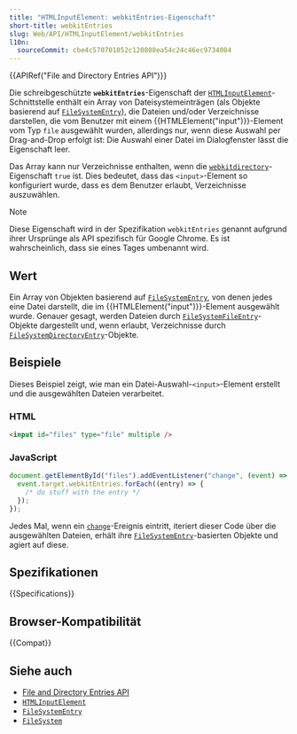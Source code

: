 ```yaml
---
title: "HTMLInputElement: webkitEntries-Eigenschaft"
short-title: webkitEntries
slug: Web/API/HTMLInputElement/webkitEntries
l10n:
  sourceCommit: cbe4c570701052c120808ea54c24c46ec9734084
---
```


{{APIRef("File and Directory Entries API")}}

Die schreibgeschützte **`webkitEntries`**-Eigenschaft der [`HTMLInputElement`](/de/docs/Web/API/HTMLInputElement)-Schnittstelle enthält ein Array von Dateisystemeinträgen (als Objekte basierend auf [`FileSystemEntry`](/de/docs/Web/API/FileSystemEntry)), die Dateien und/oder Verzeichnisse darstellen, die vom Benutzer mit einem {{HTMLElement("input")}}-Element vom Typ `file` ausgewählt wurden, allerdings nur, wenn diese Auswahl per Drag-and-Drop erfolgt ist: Die Auswahl einer Datei im Dialogfenster lässt die Eigenschaft leer.

Das Array kann nur Verzeichnisse enthalten, wenn die [`webkitdirectory`](/de/docs/Web/API/HTMLInputElement/webkitdirectory)-Eigenschaft `true` ist. Dies bedeutet, dass das `<input>`-Element so konfiguriert wurde, dass es dem Benutzer erlaubt, Verzeichnisse auszuwählen.

> [!NOTE]
> Diese Eigenschaft wird in der Spezifikation `webkitEntries` genannt aufgrund ihrer Ursprünge als API spezifisch für Google Chrome. Es ist wahrscheinlich, dass sie eines Tages umbenannt wird.

## Wert

Ein Array von Objekten basierend auf [`FileSystemEntry`](/de/docs/Web/API/FileSystemEntry), von denen jedes eine Datei darstellt, die im {{HTMLElement("input")}}-Element ausgewählt wurde. Genauer gesagt, werden Dateien durch [`FileSystemFileEntry`](/de/docs/Web/API/FileSystemFileEntry)-Objekte dargestellt und, wenn erlaubt, Verzeichnisse durch [`FileSystemDirectoryEntry`](/de/docs/Web/API/FileSystemDirectoryEntry)-Objekte.

## Beispiele

Dieses Beispiel zeigt, wie man ein Datei-Auswahl-`<input>`-Element erstellt und die ausgewählten Dateien verarbeitet.

### HTML

```html
<input id="files" type="file" multiple />
```

### JavaScript

```js
document.getElementById("files").addEventListener("change", (event) => {
  event.target.webkitEntries.forEach((entry) => {
    /* do stuff with the entry */
  });
});
```

Jedes Mal, wenn ein [`change`](/de/docs/Web/API/HTMLElement/change_event)-Ereignis eintritt, iteriert dieser Code über die ausgewählten Dateien, erhält ihre [`FileSystemEntry`](/de/docs/Web/API/FileSystemEntry)-basierten Objekte und agiert auf diese.

## Spezifikationen

{{Specifications}}

## Browser-Kompatibilität

{{Compat}}

## Siehe auch

- [File and Directory Entries API](/de/docs/Web/API/File_and_Directory_Entries_API)
- [`HTMLInputElement`](/de/docs/Web/API/HTMLInputElement)
- [`FileSystemEntry`](/de/docs/Web/API/FileSystemEntry)
- [`FileSystem`](/de/docs/Web/API/FileSystem)
